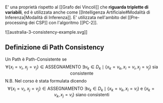 E' una proprietà rispetto al [[Grafo dei Vincoli]] che **riguarda triplette di variabili**, ed è utilizzata anche come [[Intelligenza Artificiale#Modalità di Inferenza|Modalità di Inferenza]].
E' utilizzata nell'ambito del [[Pre-processing dei CSP]] con l'algoritmo [[PC-2]].

![[australia-3-consistency-example.svg]]

## Definizione di Path Consistency
Un Path è Path-Consistente se
$$\forall \{x_i=v_i,\ x_j = v_j\}\in \text{ASSEGNAMENTO}\ \exists v_k\in D_k\mid \{x_k=v_k, x_i=v_i, x_j=v_j\} \text{ sia consistente} $$
N.B. Nel corso è stata formulata dicendo
$$\forall \{x_i=v_i,\ x_j = v_j\}\in \text{ASSEGNAMENTO}\ \exists v_k\in D_k\mid \{x_k=v_k, x_i=v_i\} \text{ e }\{x_k=v_k, x_j=v_i\} \text{ siano consistenti} $$
